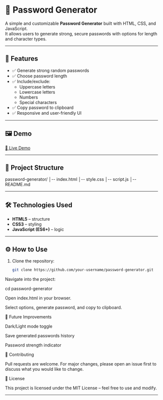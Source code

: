 # 🔑 Password Generator

A simple and customizable **Password Generator** built with HTML, CSS, and JavaScript.  
It allows users to generate strong, secure passwords with options for length and character types.

---

## 🚀 Features
- ✅ Generate strong random passwords  
- ✅ Choose password length  
- ✅ Include/exclude:
  - Uppercase letters
  - Lowercase letters
  - Numbers
  - Special characters  
- ✅ Copy password to clipboard  
- ✅ Responsive and user-friendly UI  

---

## 🖼️ Demo
[🔗 Live Demo](https://passwordgenerator200.netlify.app/) 


---

## 📂 Project Structure
password-generator/
│-- index.html
│-- style.css
│-- script.js
│-- README.md


---

## 🛠️ Technologies Used
- **HTML5** – structure  
- **CSS3** – styling  
- **JavaScript (ES6+)** – logic  

---

## ⚙️ How to Use
1. Clone the repository:
   ```bash
   git clone https://github.com/your-username/password-generator.git


Navigate into the project:

cd password-generator


Open index.html in your browser.

Select options, generate password, and copy to clipboard.






🌟 Future Improvements

Dark/Light mode toggle

Save generated passwords history

Password strength indicator

🤝 Contributing

Pull requests are welcome. For major changes, please open an issue first to discuss what you would like to change.

📜 License

This project is licensed under the MIT License – feel free to use and modify.


---







